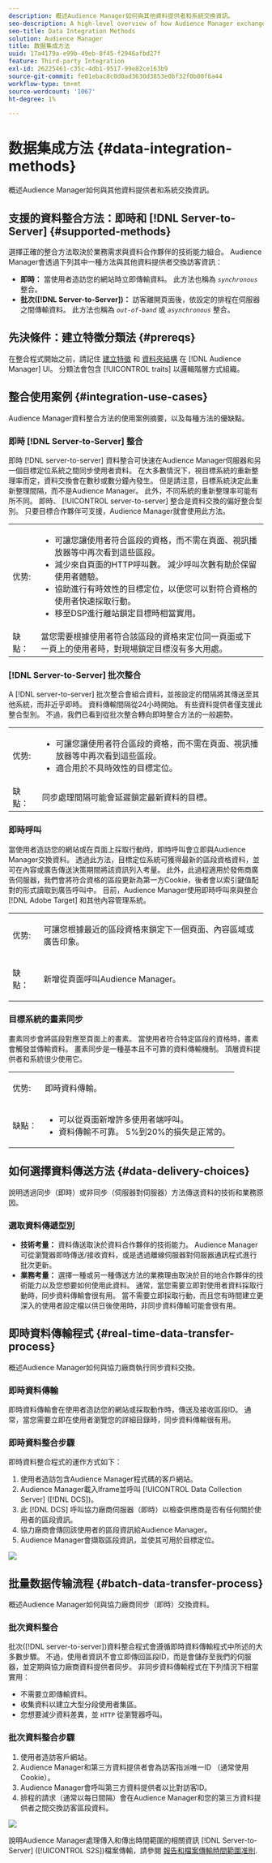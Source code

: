 ```yaml
---
description: 概述Audience Manager如何與其他資料提供者和系統交換資訊。
seo-description: A high-level overview of how Audience Manager exchanges information with other data providers and systems.
seo-title: Data Integration Methods
solution: Audience Manager
title: 数据集成方法
uuid: 17a4179a-e99b-49eb-8f45-f2946afbd27f
feature: Third-party Integration
exl-id: 26225461-c35c-4db1-9517-99e82ce163b9
source-git-commit: fe01ebac8c0d0ad3630d3853e0bf32f0b00f6a44
workflow-type: tm+mt
source-wordcount: '1067'
ht-degree: 1%

---
```


# 数据集成方法 {#data-integration-methods}

概述Audience Manager如何與其他資料提供者和系統交換資訊。

## 支援的資料整合方法：即時和 [!DNL Server-to-Server] {#supported-methods}

選擇正確的整合方法取決於業務需求與資料合作夥伴的技術能力組合。 Audience Manager會透過下列其中一種方法與其他資料提供者交換訪客資訊：

* **即時：** 當使用者造訪您的網站時立即傳輸資料。 此方法也稱為 *`synchronous`* 整合。
* **批次([!DNL Server-to-Server])：** 訪客離開頁面後，依設定的排程在伺服器之間傳輸資料。 此方法也稱為 *`out-of-band`* 或 *`asynchronous`* 整合。

## 先決條件：建立特徵分類法 {#prereqs}

在整合程式開始之前，請記住 [建立特徵](../features/traits/create-onboarded-rule-based-traits.md) 和 [資料夾結構](../features/traits/trait-storage.md#create-trait-storage-folder) 在 [!DNL Audience Manager] UI。 分類法會包含 [!UICONTROL traits] 以邏輯階層方式組織。

## 整合使用案例 {#integration-use-cases}

Audience Manager資料整合方法的使用案例摘要，以及每種方法的優缺點。

### 即時 [!DNL Server-to-Server] 整合

<!-- c_int_types_use_cases.xml -->

即時 [!DNL server-to-server] 資料整合可快速在Audience Manager伺服器和另一個目標定位系統之間同步使用者資料。 在大多數情況下，視目標系統的重新整理率而定，資料交換會在數秒或數分鐘內發生。 但是請注意，目標系統決定此重新整理間隔，而不是Audience Manager。 此外，不同系統的重新整理率可能有所不同。 即時、 [!UICONTROL server-to-server] 整合是資料交換的偏好整合型別。 只要目標合作夥伴可支援，Audience Manager就會使用此方法。

<table id="simpletable_5307DEC378E5486CB92A354287F33AD8"> 
 <tr class="strow">
  <td class="stentry"> <p>优势: </p></td>
  <td class="stentry"> 
   <ul id="ul_F251AFF8A2FA49D0849E36D7FAE87DE7"> 
    <li id="li_1737EBB1AD8844BD87E736BB4D8080EF">可讓您讓使用者符合區段的資格，而不需在頁面、視訊播放器等中再次看到這些區段。 </li>
    <li id="li_1C1F346CB7BD40508AA5A6918C6B8514"> 減少來自頁面的HTTP呼叫數。 減少呼叫次數有助於保留使用者體驗。 </li>
    <li id="li_046BF4568B104F53A0E5372568C957CD">協助進行有時效性的目標定位，以便您可以對符合資格的使用者快速採取行動。 </li>
    <li id="li_70F7AB19AC5D4A9AB80216A2B05163B8">移至DSP進行離站鎖定目標時相當實用。 </li>
   </ul></td>
 </tr>
 <tr class="strow">
  <td class="stentry"> 缺點：</td>
  <td class="stentry"> 當您需要根據使用者符合該區段的資格來定位同一頁面或下一頁上的使用者時，對現場鎖定目標沒有多大用處。</td>
 </tr>
</table>

### [!DNL Server-to-Server] 批次整合

A [!DNL server-to-server] 批次整合會組合資料，並按設定的間隔將其傳送至其他系統，而非近乎即時。 資料傳輸間隔從24小時開始。 有些資料提供者僅支援此整合型別。 不過，我們已看到從批次整合轉向即時整合方法的一般趨勢。

<table id="simpletable_6878241639114DE68E61A251486C6317"> 
 <tr class="strow">
  <td class="stentry"> <p>优势: </p></td>
  <td class="stentry"> 
   <ul id="ul_1E9B48B06E764D3AB6F2D702EB4922DC"> 
    <li id="li_1CF0E018660347B3A5AF79160F74FBDB">可讓您讓使用者符合區段的資格，而不需在頁面、視訊播放器等中再次看到這些區段。 </li> 
    <li id="li_B6A9DF9C0D8B44A48F032F2FDB5B3956">適合用於不具時效性的目標定位。 </li>
   </ul></td>
 </tr>
 <tr class="strow">
  <td class="stentry"> 缺點：</td>
  <td class="stentry"> 同步處理間隔可能會延遲鎖定最新資料的目標。</td>
 </tr>
</table>

### 即時呼叫

當使用者造訪您的網站或在頁面上採取行動時，即時呼叫會立即與Audience Manager交換資料。 透過此方法，目標定位系統可獲得最新的區段資格資料，並可在內容或廣告傳送決策期間將該資訊列入考量。 此外，此過程適用於發佈商廣告伺服器，我們會將符合資格的區段更新為第一方Cookie，後者會以索引鍵值配對的形式讀取到廣告呼叫中。 目前，Audience Manager使用即時呼叫來與整合 [!DNL Adobe Target] 和其他內容管理系統。

<table> 
 <tr>
  <td> <p>优势: </p></td>
  <td> <p> 可讓您根據最近的區段資格來鎖定下一個頁面、內容區域或廣告印象。 </p></td> 
 </tr> 
 <tr>
  <td> <p>缺點： </p></td>
  <td> <p>新增從頁面呼叫Audience Manager。</p></td>
 </tr> 
</table>


### 目標系統的畫素同步

畫素同步會將區段對應至頁面上的畫素。 當使用者符合特定區段的資格時，畫素會觸發並傳輸資料。 畫素同步是一種基本且不可靠的資料傳輸機制。 頂層資料提供者和系統很少使用它。

<table id="simpletable_39E4CD139CCF4417842AA28CDFFB6EB1"> 
 <tr class="strow">
  <td class="stentry"> <p>优势: </p></td>
  <td class="stentry"> <p> 即時資料傳輸。 </p></td> 
 </tr> 
 <tr class="strow">
  <td class="stentry"> <p>缺點： </p></td>
  <td class="stentry"> 
   <ul id="ul_5217EDC82434401493C2C96823C068E9"> 
    <li id="li_26EB0458CA1844908C005A47F55E50AC">可以從頁面新增許多使用者端呼叫。 </li>
    <li id="li_CD91F3DC92F2429293787D61506E5E04">資料傳輸不可靠。 5%到20%的損失是正常的。 </li>
   </ul></td>
 </tr> 
</table>

## 如何選擇資料傳送方法 {#data-delivery-choices}

說明透過同步（即時）或非同步（伺服器對伺服器）方法傳送資料的技術和業務原因。

<!-- c_int_delivery_choices.xml -->

### 選取資料傳遞型別

* **技術考量：** 資料傳送取決於資料合作夥伴的技術能力。 Audience Manager可從瀏覽器即時傳送/接收資料，或是透過離線伺服器對伺服器通訊程式進行批次更新。
* **業務考量：** 選擇一種或另一種傳送方法的業務理由取決於目的地合作夥伴的技術能力以及您想要如何使用此資料。 通常，當您需要立即對使用者資料採取行動時，同步資料傳輸會很有用。 當不需要立即採取行動，而且您有時間建立更深入的使用者設定檔以供日後使用時，非同步資料傳輸可能會很有用。

## 即時資料傳輸程式 {#real-time-data-transfer-process}

概述Audience Manager如何與協力廠商執行同步資料交換。

### 即時資料傳輸

<!-- c_int_overview_sync.xml -->

即時資料傳輸會在使用者造訪您的網站或採取動作時，傳送及接收區段ID。 通常，當您需要立即在使用者瀏覽您的詳細目錄時，同步資料傳輸很有用。

### 即時資料整合步驟

即時資料整合程式的運作方式如下：

1. 使用者造訪包含Audience Manager程式碼的客戶網站。
1. Audience Manager載入Iframe並呼叫 [!UICONTROL Data Collection Server] ([!DNL DCS])。
1. 此 [!DNL DCS] 呼叫協力廠商伺服器（即時）以檢查供應商是否有任何關於使用者的區段資訊。
1. 協力廠商會傳回該使用者的區段資訊給Audience Manager。
1. Audience Manager會擷取區段資訊，並使其可用於目標定位。

![](assets/rt_reduce70.png)

## 批量数据传输流程 {#batch-data-transfer-process}

概述Audience Manager如何與協力廠商同步（即時）交換資料。

### 批次資料整合

<!-- c_int_overview_async.xml -->

批次([!DNL server-to-server])資料整合程式會遵循即時資料傳輸程式中所述的大多數步驟。 不過，使用者資訊不會立即傳回區段ID，而是會儲存至我們的伺服器，並定期與協力廠商資料提供者同步。 非同步資料傳輸程式在下列情況下相當實用：

* 不需要立即傳輸資料。
* 收集資料以建立大型分段使用者集區。
* 您想要減少資料差異，並 `HTTP` 從瀏覽器呼叫。

### 批次資料整合步驟

1. 使用者造訪客戶網站。
1. Audience Manager和第三方資料提供者會為訪客指派唯一ID （通常使用Cookie）。
1. Audience Manager會呼叫第三方資料提供者以比對訪客ID。
1. 排程的請求（通常以每日間隔）會在Audience Manager和您的第三方資料提供者之間交換訪客區段資料。

![](assets/s2s_70.png)

說明Audience Manager處理傳入和傳出時間範圍的相關資訊 [!DNL Server-to-Server] ([!UICONTROL S2S])檔案傳輸，請參閱 [報告和檔案傳輸時間範圍准則](../reference/reporting-file-transfer-timeframe.md).
